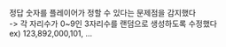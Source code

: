 정답 숫자를 플레이어가 정할 수 있다는 문제점을 감지했다<br>
-> 각 자리수가 0~9인 3자리수를 랜덤으로 생성하도록 수정했다<br>
ex) 123,892,000,101, ...

